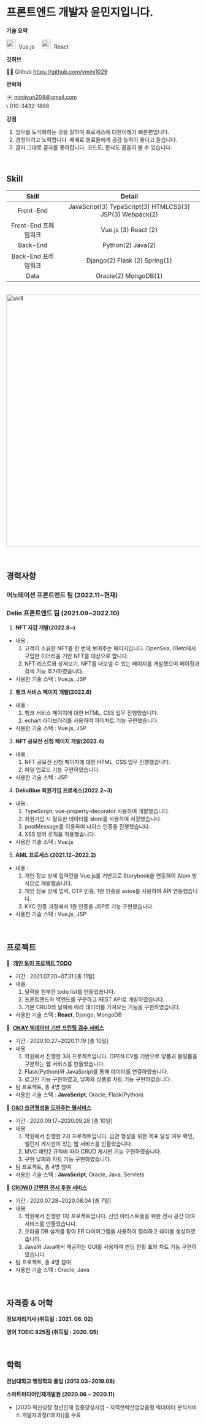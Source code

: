 <br/>

# 프론트엔드 개발자 윤민지입니다.


**기술 요약**

<img width="24" src="https://user-images.githubusercontent.com/68888349/175493858-75c710f2-85b5-4170-81ea-f3f0562dd5c4.png">&nbsp;&nbsp;Vue.js&nbsp;&nbsp;&nbsp;&nbsp;
<img width="24" src="https://user-images.githubusercontent.com/68888349/175493888-4070ffe1-b2dd-4385-9b4a-dd2166591b0b.png">&nbsp;&nbsp;React&nbsp;&nbsp;&nbsp;&nbsp;

**깃허브**

👨‍💻 Github https://github.com/yminj1029

**연락처**

✉️ minjiyun204@gmail.com
<br/> 
📞 010-3432-1888

**강점**
1. 업무를 도식화하는 것을 잘하며 프로세스에 대한이해가 빠른편입니다.
2. 경청하려고 노력합니다. 때때로 동료들에게 공감 능력이 좋다고 듣습니다.
3. 글자 그대로 글자를 좋아합니다. 코드도, 문서도 꼼꼼히 볼 수 있습니다.
<br/>

## Skill

|Skill|Detail|
|:---:|:---:|
|Front-End|JavaScript(3) TypeScript(3) HTMLCSS(3) JSP(3) Webpack(2)|
|Front-End 프레임워크|Vue.js (3) React (2)|
|Back-End|Python(2) Java(2)|
|Back-End 프레임워크|Django(2) Flask (2) Spring(1)|
|Data|Oracle(2) MongoDB(1)|

&nbsp;<img width="657" alt="skill" src="https://user-images.githubusercontent.com/68888349/175490325-d4ed10bb-b1b4-4eb1-b982-81800a28725a.png">

<br/>

## 경력사항

### 어노테이션 **프론트엔드 팀** (2022.11~현재)

### Delio **프론트엔드 팀** (2021.09~2022.10)
 
 1. **NFT 지갑 개발(2022.8~)**

- 내용 :
    1. 고객이 소유한 NFT를 한 번에 보여주는 페이지입니다. OpenSea, 01etc에서 구입한 이더리움 기반 NFT를 대상으로 합니다. 
    2. NFT 리스트와 상세보기, NFT를 내보낼 수 있는 페이지를 개발했으며 페이징과 검색 기능 추가하였습니다.
- 사용한 기술 스택 : Vue.js, JSP

 2. **뱅크 서비스 페이지 개발(2022.6)**

- 내용 :
    1. 뱅크 서비스 페이지에 대한 HTML, CSS 업무 진행했습니다.
    2. echart 라이브러리를 사용하여 파이차트 기능 구현했습니다.
- 사용한 기술 스택 : Vue.js, JSP

3. **NFT 공모전 신청 페이지 개발(2022.4)**

- 내용 :
    1. NFT 공모전 신청 페이지에 대한 HTML, CSS 업무 진행했습니다.
    2. 파일 업로드 기능 구현하였습니다.
- 사용한 기술 스택 : JSP

4. **DelioBlue 회원가입 프로세스(2022.2~3)**

- 내용 :
    1. TypeScript, vue-property-decorator 사용하여 개발했습니다.
    2. 회원가입 시 필요한 데이터를 store를 사용하여 저장했습니다.
    3. postMessage를 이용하여 나이스 인증을 진행했습니다.
    4. XSS 방어 로직을 적용했습니다.
- 사용한 기술 스택 : Vue.js

5. **AML 프로세스 (2021.12~2022.2)**

- 내용 :
    1. 개인 정보 상세 입력란을 Vue.js를 기반으로 Storybook을 연동하여 Atom 방식으로 개발했습니다.
    2. 개인 정보 상세 입력, OTP 인증, 1원 인증을  axios를 사용하여 API 연동했습니다.
    3. KYC 인증 과정에서 1원 인증을 JSP로 기능 구현했습니다.
- 사용한 기술 스택 : Vue.js, JSP

<br/>

## 프로젝트

📕  [**개인 토이 프로젝트 TODO**](https://github.com/yminj1029/todo-app-project)

- 기간 : 2021.07.20~07.31 [총 11일]
- 내용
    1. 달력을 첨부한 todo list를 만들었습니다.
    2. 프론트엔드와 백엔드를 구분하고 REST API로 개발하였습니다. 
    3. 기본 CRUD와 날짜에 따라 데이터를 가져오는 기능을 구현하였습니다.
- 사용한 기술 스택 : **React**, Django, MongoDB

📕  [**OKAY 빅데이터 기반 프린팅 검수 서비스**](https://github.com/yminj1029/Goods)

- 기간 : 2020.10.27~2020.11.19 [총 10일]
- 내용
    1. 학원에서 진행한 3차 프로젝트입니다. OPEN CV를 기반으로 양품과 불량품을 구분하는 웹 서비스를 만들었습니다.
    2. Flask(Python)와 JavaScript를 통해 데이터를 연결하였습니다.
    3. 로그인 기능 구현하였고, 날짜와 상품별 차트 기능 구현하였습니다.
- 팀 프로젝트, 총 4명 참여
- 사용한 기술 스택 : **JavaScript**, Oracle, Flask(Python)

📙 [**O&O 습관형성을 도와주는 웹서비스**](https://github.com/yminj1029/Habit)

- 기간 : 2020.09.17~2020.09.28 [총 10일]
- 내용
    1. 학원에서 진행한 2차 프로젝트입니다. 습관 형성을 위한 목표 달성 여부 확인, 챌린지 게시판이 있는 웹 서비스를 만들었습니다.
    2. MVC 패턴2 규칙에 따라 CRUD 게시판 기능 구현하였습니다.
    3. 구현 날짜와 차트 기능 구현하였습니다.
- 팀 프로젝트, 총 4명 참여
- 사용한 기술 스택 : **JavaScript**, Oracle, Java, Servlets

📘 [**CROWD 간편한 전시 후원 서비스**](https://github.com/hyojeong13/git_project)

- 기간 : 2020.07.28~2020.08.04 [총 7일]
- 내용
    1. 학원에서 진행한 1차 프로젝트입니다. 신인 아티스트들을 위한 전시 공간 대여 서비스를 만들었습니다.
    2. 오라클 DB 설계를 맡아 ER 다이어그램을 사용하여 정리하고 테이블 생성하였습니다.
    3. Java와 Java에서 제공하는 GUI를 사용하여 펀딩 현황 표와 차트 기능 구현하였습니다.
- 팀 프로젝트, 총 4명 참여
- 사용한 기술 스택 : Oracle, Java

<br/>

## 자격증 & 어학

**정보처리기사 (취득일 : 2021. 06. 02)**

**영어 TOEIC 825점 (취득일 : 2020. 05)**

<br/>

## 학력

**전남대학교 행정학과 졸업 (2013.03~2019.08)**

**스마트미디어인재개발원 (2020.06 ~ 2020.11)**

- [2020 혁신성장 청년인재 집중양성사업 - 지역전략산업맞춤형 빅데이터 분석서비스 개발자과정(1회차)]를 수료
